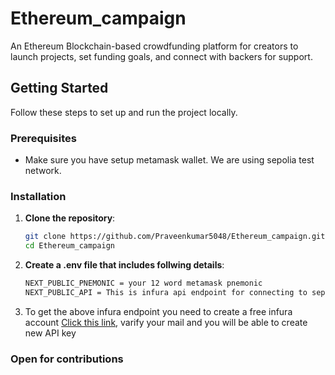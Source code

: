 # Ethereum_campaign
An Ethereum Blockchain-based crowdfunding platform for creators to launch projects, set funding goals, and connect with backers for support. 

## Getting Started
Follow these steps to set up and run the project locally.
### Prerequisites
- Make sure you have setup metamask wallet. We are using sepolia test network.

### Installation
1. **Clone the repository**:
   ```bash
   git clone https://github.com/Praveenkumar5048/Ethereum_campaign.git
   cd Ethereum_campaign
2. **Create a .env file that includes follwing details**:
   ```bash
   NEXT_PUBLIC_PNEMONIC = your 12 word metamask pnemonic
   NEXT_PUBLIC_API = This is infura api endpoint for connecting to sepolia test network
3. To get the above infura endpoint you need to create a free infura account [Click this link](https://app.infura.io/register), varify your mail and you will be able to create new API key 
### Open for contributions
